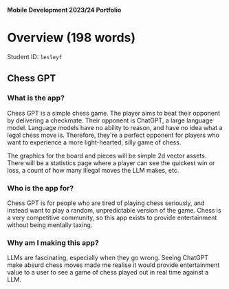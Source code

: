 **Mobile Development 2023/24 Portfolio**
# Overview (198 words)

Student ID: `lesleyf`

## Chess GPT

### What is the app?

Chess GPT is a simple chess game. The player aims to beat their opponent by delivering a checkmate. Their opponent is ChatGPT, a large language model. Language models have no ability to reason, and have no idea what a legal chess move is. Therefore, they're a perfect opponent for players who want to experience a more light-hearted, silly game of chess.

The graphics for the board and pieces will be simple 2d vector assets. There will be a statistics page where a player can see the quickest win or loss, a count of how many illegal moves the LLM makes, etc.

### Who is the app for?

Chess GPT is for people who are tired of playing chess seriously, and instead want to play a random, unpredictable version of the game. Chess is a very competitive community, so this app exists to provide entertainment without being mentally taxing. 

### Why am I making this app?

LLMs are fascinating, especially when they go wrong. Seeing ChatGPT make absurd chess moves made me realise it would provide entertainment value to a user to see a game of chess played out in real time against a LLM.

<!-- 
Comments from Sandy:

I really like the twist on this classic of the genre!

- You're really clear on who the app is for and why you want to make it. Good job. If I have one quibble here, it's that you could be a little clearer on your motivation, which I think at the moment reiterates things you've already said. Do you think you'll learn something about LLMs here? Or your perspective on them? What's the outcome?

– I have a clear idea of what to expect from the app from your description, which includes specific functionality. Make sure that you are investing your time appropriately. There are certainly scholarship marks available, but you don't want to get sucked too much into tweaking the visual over, say, adding new concrete functionality that would show your knowledge of the Android API. You seem to have clocked this already ("simple" vector graphics), but just try and stay focused.

- More broadly –and this doesn't need to go into the overview– make sure that you are getting that API coverage. I don't want to see anything crowbarred in, but equality there are opportunities to show a variety of skills (e.g., data modelling and persistent storage... maybe notfications...) across the board (ho-ho). Make sure you are showing the breadth of your knowledge too.

- You don't have to make this clear here, but presumably you are planning to use the OpenAI APIs for this? I think these are paid, so make sure you are confident you'll be able to tap into the services you'll need before you embark on the project.

– I made it 199 words ;-)

Hope these ar useful, feel free to query them if anything is unclear.
-->

